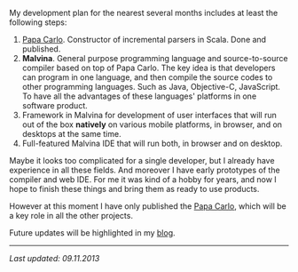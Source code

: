 My development plan for the nearest several months includes at least the
following steps:

1. [Papa Carlo](/projects/papa-carlo/). Constructor of incremental parsers in
Scala. Done and published.
2. **Malvina**. General purpose programming language and source-to-source
compiler based on top of Papa Carlo. The key idea is that developers can program
in one language, and then compile the source codes to other programming
languages. Such as Java, Objective-C, JavaScript. To have all the advantages
of these languages' platforms in one software product.
3. Framework in Malvina for development of user interfaces that will run out
of the box **natively** on various mobile platforms, in browser, and on desktops
at the same time.
4. Full-featured Malvina IDE that will run both, in browser and on desktop.

Maybe it looks too complicated for a single developer, but I already have
experience in all these fields. And moreover I have early prototypes of the
compiler and web IDE. For me it was kind of a hobby for years, and now I hope to
finish these things and bring them as ready to use products.

However at this moment I have only published the
[Papa Carlo](/projects/papa-carlo/), which will be a key role in all the other
projects.

Future updates will be highlighted in my [blog](/blog/).

---

_Last updated: 09.11.2013_